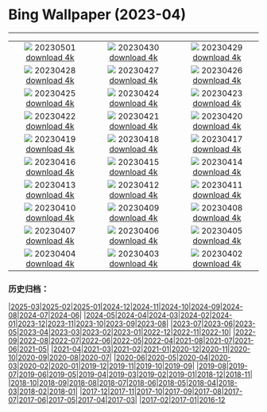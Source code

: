 # Bing Wallpaper (2023-04)
**************
| | | |
|:-:|:-:|:-:|
| ![](https://www.bing.com/th?id=OHR.QuebecCityBridge_EN-IN8012696513_1920x1080.jpg) 20230501 [download 4k](https://www.bing.com/th?id=OHR.QuebecCityBridge_EN-IN8012696513_UHD.jpg) | ![](https://www.bing.com/th?id=OHR.TheHawaMahal_EN-IN8397343140_1920x1080.jpg) 20230430 [download 4k](https://www.bing.com/th?id=OHR.TheHawaMahal_EN-IN8397343140_UHD.jpg) | ![](https://www.bing.com/th?id=OHR.JTNPMilkyWay_EN-IN2861486147_1920x1080.jpg) 20230429 [download 4k](https://www.bing.com/th?id=OHR.JTNPMilkyWay_EN-IN2861486147_UHD.jpg) |
| ![](https://www.bing.com/th?id=OHR.MariposaGrove_EN-IN0741084791_1920x1080.jpg) 20230428 [download 4k](https://www.bing.com/th?id=OHR.MariposaGrove_EN-IN0741084791_UHD.jpg) | ![](https://www.bing.com/th?id=OHR.SouthPadre_EN-IN4631581656_1920x1080.jpg) 20230427 [download 4k](https://www.bing.com/th?id=OHR.SouthPadre_EN-IN4631581656_UHD.jpg) | ![](https://www.bing.com/th?id=OHR.GHOAudubonDay_EN-IN4444137631_1920x1080.jpg) 20230426 [download 4k](https://www.bing.com/th?id=OHR.GHOAudubonDay_EN-IN4444137631_UHD.jpg) |
| ![](https://www.bing.com/th?id=OHR.AdelieWPD_EN-IN4116637364_1920x1080.jpg) 20230425 [download 4k](https://www.bing.com/th?id=OHR.AdelieWPD_EN-IN4116637364_UHD.jpg) | ![](https://www.bing.com/th?id=OHR.FranconianWineCellar_EN-IN8212492005_1920x1080.jpg) 20230424 [download 4k](https://www.bing.com/th?id=OHR.FranconianWineCellar_EN-IN8212492005_UHD.jpg) | ![](https://www.bing.com/th?id=OHR.BandhavgarhNationalPark_EN-IN1237060270_1920x1080.jpg) 20230423 [download 4k](https://www.bing.com/th?id=OHR.BandhavgarhNationalPark_EN-IN1237060270_UHD.jpg) |
| ![](https://www.bing.com/th?id=OHR.EarthDayFox_EN-IN2991531314_1920x1080.jpg) 20230422 [download 4k](https://www.bing.com/th?id=OHR.EarthDayFox_EN-IN2991531314_UHD.jpg) | ![](https://www.bing.com/th?id=OHR.ProcidaItaly_EN-IN2774777821_1920x1080.jpg) 20230421 [download 4k](https://www.bing.com/th?id=OHR.ProcidaItaly_EN-IN2774777821_UHD.jpg) | ![](https://www.bing.com/th?id=OHR.BeltedGalloway_EN-IN4523698216_1920x1080.jpg) 20230420 [download 4k](https://www.bing.com/th?id=OHR.BeltedGalloway_EN-IN4523698216_UHD.jpg) |
| ![](https://www.bing.com/th?id=OHR.TaiwanYuhina_EN-IN6244299700_1920x1080.jpg) 20230419 [download 4k](https://www.bing.com/th?id=OHR.TaiwanYuhina_EN-IN6244299700_UHD.jpg) | ![](https://www.bing.com/th?id=OHR.MPPUnesco_EN-IN6402090546_1920x1080.jpg) 20230418 [download 4k](https://www.bing.com/th?id=OHR.MPPUnesco_EN-IN6402090546_UHD.jpg) | ![](https://www.bing.com/th?id=OHR.OneThousandSprings_EN-IN2012624534_1920x1080.jpg) 20230417 [download 4k](https://www.bing.com/th?id=OHR.OneThousandSprings_EN-IN2012624534_UHD.jpg) |
| ![](https://www.bing.com/th?id=OHR.KiteDay_EN-IN0242153620_1920x1080.jpg) 20230416 [download 4k](https://www.bing.com/th?id=OHR.KiteDay_EN-IN0242153620_UHD.jpg) | ![](https://www.bing.com/th?id=OHR.TheRedFort_EN-IN6931818397_1920x1080.jpg) 20230415 [download 4k](https://www.bing.com/th?id=OHR.TheRedFort_EN-IN6931818397_UHD.jpg) | ![](https://www.bing.com/th?id=OHR.RedSeaStars_EN-IN6663264044_1920x1080.jpg) 20230414 [download 4k](https://www.bing.com/th?id=OHR.RedSeaStars_EN-IN6663264044_UHD.jpg) |
| ![](https://www.bing.com/th?id=OHR.PhloxSubulata_EN-IN8419741761_1920x1080.jpg) 20230413 [download 4k](https://www.bing.com/th?id=OHR.PhloxSubulata_EN-IN8419741761_UHD.jpg) | ![](https://www.bing.com/th?id=OHR.EuropeFromISS_EN-IN9083252103_1920x1080.jpg) 20230412 [download 4k](https://www.bing.com/th?id=OHR.EuropeFromISS_EN-IN9083252103_UHD.jpg) | ![](https://www.bing.com/th?id=OHR.MossyGrottoFalls_EN-IN6020207383_1920x1080.jpg) 20230411 [download 4k](https://www.bing.com/th?id=OHR.MossyGrottoFalls_EN-IN6020207383_UHD.jpg) |
| ![](https://www.bing.com/th?id=OHR.ElephantTwins_EN-IN8462102206_1920x1080.jpg) 20230410 [download 4k](https://www.bing.com/th?id=OHR.ElephantTwins_EN-IN8462102206_UHD.jpg) | ![](https://www.bing.com/th?id=OHR.Honnavaralavenderfields_EN-IN5301295864_1920x1080.jpg) 20230409 [download 4k](https://www.bing.com/th?id=OHR.Honnavaralavenderfields_EN-IN5301295864_UHD.jpg) | ![](https://www.bing.com/th?id=OHR.NIrelandGiants_EN-IN3889498881_1920x1080.jpg) 20230408 [download 4k](https://www.bing.com/th?id=OHR.NIrelandGiants_EN-IN3889498881_UHD.jpg) |
| ![](https://www.bing.com/th?id=OHR.KitsAspen_EN-IN5758206961_1920x1080.jpg) 20230407 [download 4k](https://www.bing.com/th?id=OHR.KitsAspen_EN-IN5758206961_UHD.jpg) | ![](https://www.bing.com/th?id=OHR.ArizonaPinkMoon_EN-IN4652684709_1920x1080.jpg) 20230406 [download 4k](https://www.bing.com/th?id=OHR.ArizonaPinkMoon_EN-IN4652684709_UHD.jpg) | ![](https://www.bing.com/th?id=OHR.BlackGrouseLekking_EN-IN4229465462_1920x1080.jpg) 20230405 [download 4k](https://www.bing.com/th?id=OHR.BlackGrouseLekking_EN-IN4229465462_UHD.jpg) |
| ![](https://www.bing.com/th?id=OHR.RomanBridge_EN-IN3805962366_1920x1080.jpg) 20230404 [download 4k](https://www.bing.com/th?id=OHR.RomanBridge_EN-IN3805962366_UHD.jpg) | ![](https://www.bing.com/th?id=OHR.AgraFort_EN-IN2182877120_1920x1080.jpg) 20230403 [download 4k](https://www.bing.com/th?id=OHR.AgraFort_EN-IN2182877120_UHD.jpg) | ![](https://www.bing.com/th?id=OHR.JavaBromo_EN-IN1237578882_1920x1080.jpg) 20230402 [download 4k](https://www.bing.com/th?id=OHR.JavaBromo_EN-IN1237578882_UHD.jpg) |

### 历史归档：

|[2025-03](/../2025-03/2025-03.md)|[2025-02](/../2025-02/2025-02.md)|[2025-01](/../2025-01/2025-01.md)|[2024-12](/../2024-12/2024-12.md)|[2024-11](/../2024-11/2024-11.md)|[2024-10](/../2024-10/2024-10.md)|[2024-09](/../2024-09/2024-09.md)|[2024-08](/../2024-08/2024-08.md)|[2024-07](/../2024-07/2024-07.md)|[2024-06](/../2024-06/2024-06.md)|
|[2024-05](/../2024-05/2024-05.md)|[2024-04](/../2024-04/2024-04.md)|[2024-03](/../2024-03/2024-03.md)|[2024-02](/../2024-02/2024-02.md)|[2024-01](/../2024-01/2024-01.md)|[2023-12](/../2023-12/2023-12.md)|[2023-11](/../2023-11/2023-11.md)|[2023-10](/../2023-10/2023-10.md)|[2023-09](/../2023-09/2023-09.md)|[2023-08](/../2023-08/2023-08.md)|
|[2023-07](/../2023-07/2023-07.md)|[2023-06](/../2023-06/2023-06.md)|[2023-05](/../2023-05/2023-05.md)|[2023-04](/2023-04.md)|[2023-03](/../2023-03/2023-03.md)|[2023-02](/../2023-02/2023-02.md)|[2023-01](/../2023-01/2023-01.md)|[2022-12](/../2022-12/2022-12.md)|[2022-11](/../2022-11/2022-11.md)|[2022-10](/../2022-10/2022-10.md)|
|[2022-09](/../2022-09/2022-09.md)|[2022-08](/../2022-08/2022-08.md)|[2022-07](/../2022-07/2022-07.md)|[2022-06](/../2022-06/2022-06.md)|[2022-05](/../2022-05/2022-05.md)|[2022-04](/../2022-04/2022-04.md)|[2021-08](/../2021-08/2021-08.md)|[2021-07](/../2021-07/2021-07.md)|[2021-06](/../2021-06/2021-06.md)|[2021-05](/../2021-05/2021-05.md)|
|[2021-04](/../2021-04/2021-04.md)|[2021-03](/../2021-03/2021-03.md)|[2021-02](/../2021-02/2021-02.md)|[2021-01](/../2021-01/2021-01.md)|[2020-12](/../2020-12/2020-12.md)|[2020-11](/../2020-11/2020-11.md)|[2020-10](/../2020-10/2020-10.md)|[2020-09](/../2020-09/2020-09.md)|[2020-08](/../2020-08/2020-08.md)|[2020-07](/../2020-07/2020-07.md)|
|[2020-06](/../2020-06/2020-06.md)|[2020-05](/../2020-05/2020-05.md)|[2020-04](/../2020-04/2020-04.md)|[2020-03](/../2020-03/2020-03.md)|[2020-02](/../2020-02/2020-02.md)|[2020-01](/../2020-01/2020-01.md)|[2019-12](/../2019-12/2019-12.md)|[2019-11](/../2019-11/2019-11.md)|[2019-10](/../2019-10/2019-10.md)|[2019-09](/../2019-09/2019-09.md)|
|[2019-08](/../2019-08/2019-08.md)|[2019-07](/../2019-07/2019-07.md)|[2019-06](/../2019-06/2019-06.md)|[2019-05](/../2019-05/2019-05.md)|[2019-04](/../2019-04/2019-04.md)|[2019-03](/../2019-03/2019-03.md)|[2019-02](/../2019-02/2019-02.md)|[2019-01](/../2019-01/2019-01.md)|[2018-12](/../2018-12/2018-12.md)|[2018-11](/../2018-11/2018-11.md)|
|[2018-10](/../2018-10/2018-10.md)|[2018-09](/../2018-09/2018-09.md)|[2018-08](/../2018-08/2018-08.md)|[2018-07](/../2018-07/2018-07.md)|[2018-06](/../2018-06/2018-06.md)|[2018-05](/../2018-05/2018-05.md)|[2018-04](/../2018-04/2018-04.md)|[2018-03](/../2018-03/2018-03.md)|[2018-02](/../2018-02/2018-02.md)|[2018-01](/../2018-01/2018-01.md)|
|[2017-12](/../2017-12/2017-12.md)|[2017-11](/../2017-11/2017-11.md)|[2017-10](/../2017-10/2017-10.md)|[2017-09](/../2017-09/2017-09.md)|[2017-08](/../2017-08/2017-08.md)|[2017-07](/../2017-07/2017-07.md)|[2017-06](/../2017-06/2017-06.md)|[2017-05](/../2017-05/2017-05.md)|[2017-04](/../2017-04/2017-04.md)|[2017-03](/../2017-03/2017-03.md)|
|[2017-02](/../2017-02/2017-02.md)|[2017-01](/../2017-01/2017-01.md)|[2016-12](/../2016-12/2016-12.md)